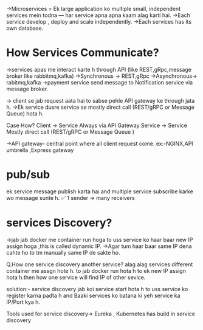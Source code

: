 ->Microservices = Ek large application ko multiple small, independent services mein todna — har service apna apna kaam alag karti hai.
->Each service develop , deploy and scale independently.
->Each services has its own database.

# How Services Communicate?
->services apas me interact karte h through API (like REST,gRpc,message broker like rabbitmq,kafka)
->Synchronous -> REST,gRpc
->Asynchronous-> rabitmq,kafka
->payment service send message to Notification service  via message broker.

-> client se jab request aata hai to sabse pehle API gateway ke through jata h.
->Ek service dusre service se mostly direct call (REST/gRPC or Message Queue) hota h.

Case	                                       How?
Client →  Service      	            Always via API Gateway
Service → Service	        Mostly direct call (REST/gRPC or Message Queue )


->API gateway- central point where all client request come.
ex:-NGINX,API umbrella ,Express gateway

# pub/sub 
ek service message publish karta hai and multiple service subscribe karke wo message sunte h.
✅ 1 sender → many receivers





# services Discovery?
->jab jab docker me container run hoga to uss service ko haar baar new IP assign hoga ,this is called dynamic IP.
->Agar tum haar baar same IP dena cahte ho to tm manually same IP de sakte ho.

Q.How one service discovery another service?
alag alag services different container me assgn hote h. to jab docker run hota h to ek new IP assign hota h.then how one service will find IP of other sevice.

solution:- service discovery
jab koi service start hota h to uss service ko register karna padta h and Baaki services ko batana ki yeh service ka IP/Port kya h.

Tools used for service discovery-> Eureka , Kubernetes has build in service discovery




